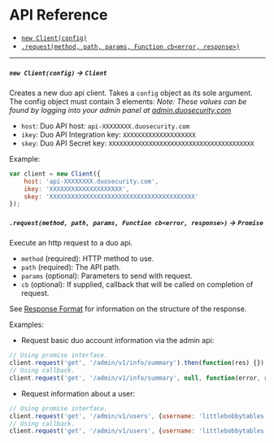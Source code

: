 # API Reference

- [`new Client(config)`](#new-clientconfig---client)
- [`.request(method, path, params, Function cb<error, response>)`](#requestmethod-path-params-function-cberror-response---promise)

---

##### `new Client(config)` -> `Client`
Creates a new duo api client. Takes a `config` object as its sole argument. The config object must contain 3 elements:
*Note: These values can be found by logging into your admin panel at [admin.duosecurity.com](https://admin.duosecurity.com)*
- `host`: Duo API host: `api-XXXXXXXX.duosecurity.com`
- `ikey`: Duo API Integration key: `XXXXXXXXXXXXXXXXXXXX`
- `skey`: Duo API Secret key: `XXXXXXXXXXXXXXXXXXXXXXXXXXXXXXXXXXXXXXXX`

Example:

```js
var client = new Client({
    host: 'api-XXXXXXXX.duosecurity.com',
    ikey: 'XXXXXXXXXXXXXXXXXXXX',
    skey: 'XXXXXXXXXXXXXXXXXXXXXXXXXXXXXXXXXXXXXXXX'
});
```

##### `.request(method, path, params, Function cb<error, response>)` -> `Promise`
Execute an http request to a duo api.
- `method` (required): HTTP method to use.
- `path` (required): The API path.
- `params` (optional): Parameters to send with request.
- `cb` (optional): If supplied, callback that will be called on completion of request.

See [Response Format](https://www.duosecurity.com/docs/adminapi#api-details) for information on the structure of the response.


Examples:

- Request basic duo account information via the admin api:
```js
// Using promise interface.
client.request('get', '/admin/v1/info/summary').then(function(res) {}).catch(function(error) {});
// Using callback.
client.request('get', '/admin/v1/info/summary', null, function(error, res) {});
```

- Request information about a user:
```js
// Using promise interface.
client.request('get', '/admin/v1/users', {username: 'littlebobbytables'}).then(function(res) {}).catch(function(error) {});
// Using callback.
client.request('get', '/admin/v1/users', {username: 'littlebobbytables'}, function(error, res) {});
```
